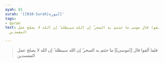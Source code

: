```yaml
---
ayah: 81
surah: '[[010-Surah|سورة]]'
tags:
- quran
text: فلما ألقوا قال موسى ما جئتم به السحر ۖ إن الله سيبطله ۖ إن الله لا يصلح عمل
  المفسدين

---
```

> فلما ألقوا قال [[موسى]] ما جئتم به السحر ۖ إن الله سيبطله ۖ إن الله لا يصلح عمل المفسدين
